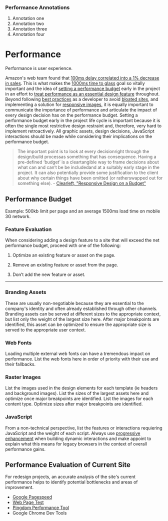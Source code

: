 
<div class="annotation--slide">
  <h3>Performance Annotations</h3>
  <ol class="annotation">
    <li>Annotation one</li>
    <li>Annotation two</li>
    <li>Annotation three</li>
    <li>Annotation four</li>
  </ol>
</div>

<div class="main copy">

# Performance

<p class="lead">Performance is user experience.</p>

Amazon's web team found that [100ms delay correlated into a 1% decrease in sales](http://www.websiteoptimization.com/speed/tweak/psychology-web-performance/). This is what makes the [1000ms time to glass](http://alistapart.com/blog/post/breaking-the-1000ms-time-to-glass-mobile-barrier) goal so vitally important and the idea of [setting a performance budget](http://timkadlec.com/2013/01/setting-a-performance-budget/) early in the project in an effort to [treat performance as an essential design feature](http://bradfrostweb.com/blog/post/performance-as-design/) throughout. Beyond following [best practices](http://csswizardry.com/2013/01/front-end-performance-for-web-designers-and-front-end-developers/) as a developer to avoid [bloated sites](http://browserdiet.com/), and implementing a solution for [responsive images](http://responsiveimages.org/), it is equally important to communicate the importance of performance and articulate the impact of every design decision has on the performance budget. Setting a performance budget early in the project life cycle is important because it is often the single most restrictive design restraint and, therefore, very hard to implement retroactively.  All graphic assets, design decisions, JavaScript interactions should be made while considering their implications on the performance budget.

>The important point is to look at every decisionright through the design/build processas something that has consequence. Having a pre-defined ‘budget’ is a cleartangible way to frame decisions about what can and can’t be be includedand at a suitably early stage in the project. It can also potentially provide some justification to the client about why certain things have been omitted (or ratherswapped out for something else). - [Clearleft, "Responsive Design on a Budget"](http://clearleft.com/thinks/responsivedesignonabudget/)

## Performance Budget

<p class="lead">Example: 500kb limit per page and an average 1500ms load time on mobile 3G network.</p>

### Feature Evaluation
When considering adding a design feature to a site that will exceed the net performance budget, proceed with one of the following:

  1. Optimize an existing feature or asset on the page.

  2. Remove an existing feature or asset from the page.

  3. Don’t add the new feature or asset.

***
### Branding Assets
These are usually non-negotiable because they are essential to the company's identity and often already established through other channels.  Branding assets can be served at different sizes to the appropriate context, but list only the weight of the largest size here. After major breakpoints are identified, this asset can be optimized to ensure the appropriate size is served to the appropriate user context.

### Web Fonts
Loading multiple external web fonts can have a tremendous impact on performance.  List the web fonts here in order of priority with their use and their fallbacks.

### Raster Images
List the images used in the design elements for each template (ie headers and background images). List the sizes of the largest assets here and optimize once major breakpoints are identified. List the images for each content type. Optimize sizes after major breakpoints are identified.

### JavaScript
From a non-technical perspective, list the features or interactions requiering JavaScript and the weight of each script. Always use [progressive enhancement](http://jakearchibald.com/2013/progressive-enhancement-still-important/) when building dynamic interactions and make appoint to explain what this means for legacy browsers in the context of overall performance gains.


<div id="performanceBudget"></div>

<canvas id="performanceChart" width="400" height="400"></canvas>

## Performance Evaluation of Current Site
For redesign projects, an accurate analysis of the site's current performance helps to identify potential bottlenecks and areas of improvement. 

  * [Google Pagespeed](https://developers.google.com/speed/pagespeed/)
  * [Web Page Test](http://www.webpagetest.org/)
  * [Pingdom Performance Tool](http://tools.pingdom.com/fpt/)
  * Google Chrome Dev Tools

</div>

